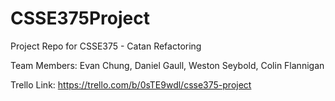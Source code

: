 # CSSE375Project
Project Repo for CSSE375 - Catan Refactoring

Team Members: Evan Chung, Daniel Gaull, Weston Seybold, Colin Flannigan

Trello Link: https://trello.com/b/0sTE9wdl/csse375-project
